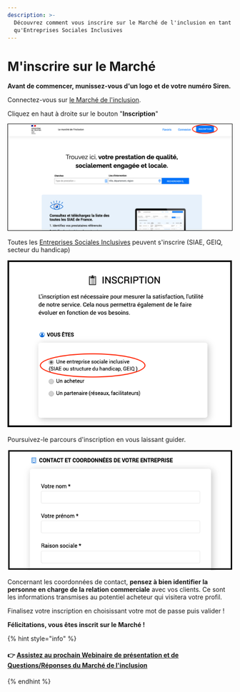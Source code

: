 ```yaml
---
description: >-
  Découvrez comment vous inscrire sur le Marché de l'inclusion en tant
  qu'Entreprises Sociales Inclusives
---
```


# M'inscrire sur le Marché

**Avant de commencer, munissez-vous d'un logo et de votre numéro Siren.**

Connectez-vous sur [le Marché de l'inclusion](https://lemarche.inclusion.beta.gouv.fr/fr/).

Cliquez en haut à droite sur le bouton "**Inscription**"

![](../../.gitbook/assets/capture-de-cran-2021-02-15-a-17.01.18.png)

Toutes les [Entreprises Sociales Inclusives](../les-entreprises-sociales-inclusives.md) peuvent s'inscrire \(SIAE, GEIQ, secteur du handicap\)

![](../../.gitbook/assets/capture-de-cran-2021-02-15-a-17.08.58.png)

Poursuivez-le parcours d'inscription en vous laissant guider.

![](../../.gitbook/assets/capture-de-cran-2021-02-15-a-17.13.55.png)

Concernant les coordonnées de contact, **pensez à bien identifier la personne en charge de la relation commerciale** avec vos clients. Ce sont les informations transmises au potentiel acheteur qui visitera votre profil.

Finalisez votre inscription en choisissant votre mot de passe puis valider !

**Félicitations, vous êtes inscrit sur le Marché !**

{% hint style="info" %}
#### **👉** [Assistez au prochain Webinaire de présentation et de Questions/Réponses du Marché de l'inclusion](../../rendez-vous-webinaires/le-marche-de-linclusion.md#assistez-au-prochain-webinaire-de-presentation-de-loutil)
{% endhint %}

